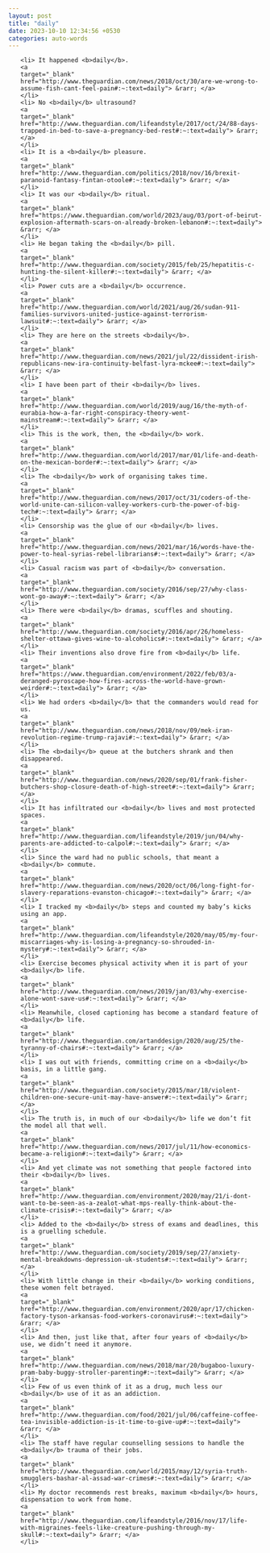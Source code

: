 ```yaml
---
layout: post
title: "daily"
date: 2023-10-10 12:34:56 +0530
categories: auto-words
---
```

<ol>

    <li> It happened <b>daily</b>.
    <a 
    target="_blank" 
    href="http://www.theguardian.com/news/2018/oct/30/are-we-wrong-to-assume-fish-cant-feel-pain#:~:text=daily"> &rarr; </a>
    </li>
    <li> No <b>daily</b> ultrasound?
    <a 
    target="_blank" 
    href="http://www.theguardian.com/lifeandstyle/2017/oct/24/88-days-trapped-in-bed-to-save-a-pregnancy-bed-rest#:~:text=daily"> &rarr; </a>
    </li>
    <li> It is a <b>daily</b> pleasure.
    <a 
    target="_blank" 
    href="http://www.theguardian.com/politics/2018/nov/16/brexit-paranoid-fantasy-fintan-otoole#:~:text=daily"> &rarr; </a>
    </li>
    <li> It was our <b>daily</b> ritual.
    <a 
    target="_blank" 
    href="https://www.theguardian.com/world/2023/aug/03/port-of-beirut-explosion-aftermath-scars-on-already-broken-lebanon#:~:text=daily"> &rarr; </a>
    </li>
    <li> He began taking the <b>daily</b> pill.
    <a 
    target="_blank" 
    href="http://www.theguardian.com/society/2015/feb/25/hepatitis-c-hunting-the-silent-killer#:~:text=daily"> &rarr; </a>
    </li>
    <li> Power cuts are a <b>daily</b> occurrence.
    <a 
    target="_blank" 
    href="http://www.theguardian.com/world/2021/aug/26/sudan-911-families-survivors-united-justice-against-terrorism-lawsuit#:~:text=daily"> &rarr; </a>
    </li>
    <li> They are here on the streets <b>daily</b>.
    <a 
    target="_blank" 
    href="http://www.theguardian.com/news/2021/jul/22/dissident-irish-republicans-new-ira-continuity-belfast-lyra-mckee#:~:text=daily"> &rarr; </a>
    </li>
    <li> I have been part of their <b>daily</b> lives.
    <a 
    target="_blank" 
    href="http://www.theguardian.com/world/2019/aug/16/the-myth-of-eurabia-how-a-far-right-conspiracy-theory-went-mainstream#:~:text=daily"> &rarr; </a>
    </li>
    <li> This is the work, then, the <b>daily</b> work.
    <a 
    target="_blank" 
    href="http://www.theguardian.com/world/2017/mar/01/life-and-death-on-the-mexican-border#:~:text=daily"> &rarr; </a>
    </li>
    <li> The <b>daily</b> work of organising takes time.
    <a 
    target="_blank" 
    href="http://www.theguardian.com/news/2017/oct/31/coders-of-the-world-unite-can-silicon-valley-workers-curb-the-power-of-big-tech#:~:text=daily"> &rarr; </a>
    </li>
    <li> Censorship was the glue of our <b>daily</b> lives.
    <a 
    target="_blank" 
    href="http://www.theguardian.com/news/2021/mar/16/words-have-the-power-to-heal-syrias-rebel-librarians#:~:text=daily"> &rarr; </a>
    </li>
    <li> Casual racism was part of <b>daily</b> conversation.
    <a 
    target="_blank" 
    href="http://www.theguardian.com/society/2016/sep/27/why-class-wont-go-away#:~:text=daily"> &rarr; </a>
    </li>
    <li> There were <b>daily</b> dramas, scuffles and shouting.
    <a 
    target="_blank" 
    href="http://www.theguardian.com/society/2016/apr/26/homeless-shelter-ottawa-gives-wine-to-alcoholics#:~:text=daily"> &rarr; </a>
    </li>
    <li> Their inventions also drove fire from <b>daily</b> life.
    <a 
    target="_blank" 
    href="https://www.theguardian.com/environment/2022/feb/03/a-deranged-pyroscape-how-fires-across-the-world-have-grown-weirder#:~:text=daily"> &rarr; </a>
    </li>
    <li> We had orders <b>daily</b> that the commanders would read for us.
    <a 
    target="_blank" 
    href="http://www.theguardian.com/news/2018/nov/09/mek-iran-revolution-regime-trump-rajavi#:~:text=daily"> &rarr; </a>
    </li>
    <li> The <b>daily</b> queue at the butchers shrank and then disappeared.
    <a 
    target="_blank" 
    href="http://www.theguardian.com/news/2020/sep/01/frank-fisher-butchers-shop-closure-death-of-high-street#:~:text=daily"> &rarr; </a>
    </li>
    <li> It has infiltrated our <b>daily</b> lives and most protected spaces.
    <a 
    target="_blank" 
    href="http://www.theguardian.com/lifeandstyle/2019/jun/04/why-parents-are-addicted-to-calpol#:~:text=daily"> &rarr; </a>
    </li>
    <li> Since the ward had no public schools, that meant a <b>daily</b> commute.
    <a 
    target="_blank" 
    href="http://www.theguardian.com/news/2020/oct/06/long-fight-for-slavery-reparations-evanston-chicago#:~:text=daily"> &rarr; </a>
    </li>
    <li> I tracked my <b>daily</b> steps and counted my baby’s kicks using an app.
    <a 
    target="_blank" 
    href="http://www.theguardian.com/lifeandstyle/2020/may/05/my-four-miscarriages-why-is-losing-a-pregnancy-so-shrouded-in-mystery#:~:text=daily"> &rarr; </a>
    </li>
    <li> Exercise becomes physical activity when it is part of your <b>daily</b> life.
    <a 
    target="_blank" 
    href="http://www.theguardian.com/news/2019/jan/03/why-exercise-alone-wont-save-us#:~:text=daily"> &rarr; </a>
    </li>
    <li> Meanwhile, closed captioning has become a standard feature of <b>daily</b> life.
    <a 
    target="_blank" 
    href="http://www.theguardian.com/artanddesign/2020/aug/25/the-tyranny-of-chairs#:~:text=daily"> &rarr; </a>
    </li>
    <li> I was out with friends, committing crime on a <b>daily</b> basis, in a little gang.
    <a 
    target="_blank" 
    href="http://www.theguardian.com/society/2015/mar/18/violent-children-one-secure-unit-may-have-answer#:~:text=daily"> &rarr; </a>
    </li>
    <li> The truth is, in much of our <b>daily</b> life we don’t fit the model all that well.
    <a 
    target="_blank" 
    href="http://www.theguardian.com/news/2017/jul/11/how-economics-became-a-religion#:~:text=daily"> &rarr; </a>
    </li>
    <li> And yet climate was not something that people factored into their <b>daily</b> lives.
    <a 
    target="_blank" 
    href="http://www.theguardian.com/environment/2020/may/21/i-dont-want-to-be-seen-as-a-zealot-what-mps-really-think-about-the-climate-crisis#:~:text=daily"> &rarr; </a>
    </li>
    <li> Added to the <b>daily</b> stress of exams and deadlines, this is a gruelling schedule.
    <a 
    target="_blank" 
    href="http://www.theguardian.com/society/2019/sep/27/anxiety-mental-breakdowns-depression-uk-students#:~:text=daily"> &rarr; </a>
    </li>
    <li> With little change in their <b>daily</b> working conditions, these women felt betrayed.
    <a 
    target="_blank" 
    href="http://www.theguardian.com/environment/2020/apr/17/chicken-factory-tyson-arkansas-food-workers-coronavirus#:~:text=daily"> &rarr; </a>
    </li>
    <li> And then, just like that, after four years of <b>daily</b> use, we didn’t need it anymore.
    <a 
    target="_blank" 
    href="http://www.theguardian.com/news/2018/mar/20/bugaboo-luxury-pram-baby-buggy-stroller-parenting#:~:text=daily"> &rarr; </a>
    </li>
    <li> Few of us even think of it as a drug, much less our <b>daily</b> use of it as an addiction.
    <a 
    target="_blank" 
    href="http://www.theguardian.com/food/2021/jul/06/caffeine-coffee-tea-invisible-addiction-is-it-time-to-give-up#:~:text=daily"> &rarr; </a>
    </li>
    <li> The staff have regular counselling sessions to handle the <b>daily</b> trauma of their jobs.
    <a 
    target="_blank" 
    href="http://www.theguardian.com/world/2015/may/12/syria-truth-smugglers-bashar-al-assad-war-crimes#:~:text=daily"> &rarr; </a>
    </li>
    <li> My doctor recommends rest breaks, maximum <b>daily</b> hours, dispensation to work from home.
    <a 
    target="_blank" 
    href="http://www.theguardian.com/lifeandstyle/2016/nov/17/life-with-migraines-feels-like-creature-pushing-through-my-skull#:~:text=daily"> &rarr; </a>
    </li>